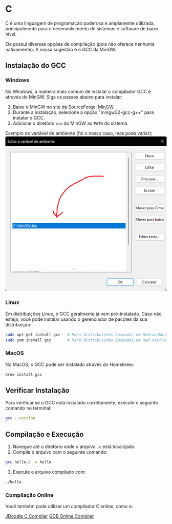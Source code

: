 # C

C é uma linguagem de programação poderosa e amplamente utilizada, principalmente para o desenvolvimento de sistemas e software de baixo nível.

Ele possui diversas opções de compilação (pois não oferece nenhuma nativamente). A nossa sugestão é o GCC da MinGW.

## Instalação do GCC

### Windows

No Windows, a maneira mais comum de instalar o compilador GCC é através do MinGW. Siga os passos abaixo para instalar:

1. Baixe o MinGW no site da SourceForge: [MinGW](https://sourceforge.net/projects/mingw/).
2. Durante a instalação, selecione a opção "mingw32-gcc-g++" para instalar o GCC.
3. Adicione o diretório `bin` do MinGW ao `PATH` do sistema.

Exemplo de variável de ambiente (foi o nosso caso, mas pode variar):
![Exemplo de Path](./Imagens/path-mingw.png)

### Linux

Em distribuições Linux, o GCC geralmente já vem pré-instalado. Caso não esteja, você pode instalar usando o gerenciador de pacotes da sua distribuição:

```sh
sudo apt-get install gcc   # Para distribuições baseadas em Debian/Ubuntu
sudo yum install gcc       # Para distribuições baseadas em Red Hat/Fedora
```

### MacOS

No MacOS, o GCC pode ser instalado através do Homebrew:

```sh
brew install gcc
```

## Verificar Instalação

Para verificar se o GCC está instalado corretamente, execute o seguinte comando no terminal:

```sh
gcc --version
```

## Compilação e Execução

1. Navegue até o diretório onde o arquivo `.c` está localizado.
2. Compile o arquivo com o seguinte comando:

```sh
gcc hello.c -o hello
```

3. Execute o arquivo compilado com:

```sh
./hello
```

### Compilação Online

Você também pode utilizar um compilador C online, como o:

[JDoodle C Compiler](https://www.jdoodle.com/c-online-compiler)
[GDB Online Compiler](https://www.onlinegdb.com/online_c_compiler)
